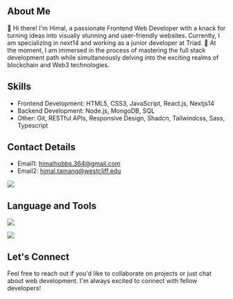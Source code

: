 ## About Me
👋 Hi there! I'm Himal, a passionate Frontend Web Developer with a knack for turning ideas into visually stunning and user-friendly websites. Currently, I am specializing in next14 and working as a junior developer at Triad.
🌱 At the moment, I am immersed in the process of mastering the full stack development path while simultaneously delving into the exciting realms of blockchain and Web3 technologies.

## Skills  
  - Frontend Development: HTML5, CSS3, JavaScript, React.js, Nextjs14
  - Backend Development: Node.js, MongoDB, SQL
  - Other: Git, RESTful APIs, Responsive Design, Shadcn, Tailwindcss, Sass, Typescript

## Contact Details
  - Email1: himalhobbs.364@gmail.com
  - Email2: himal.tamang@westcliff.edu
    
<a href="https://www.linkedin.com/in/himaljrtamang/" target="_blank">
   <img src="https://img.shields.io/badge/LinkedIn-0077B5?style=for-the-badge&logo=linkedin&logoColor=0e76a8&color=orangered">
</a>


## Language and Tools

<p align="start">
  <a href="https://skillicons.dev">
    <img src="https://skillicons.dev/icons?i=nextjs,typescript,react,html,javascript,github,c,nodejs,firebase,mongodb,tailwindcss,sass,css,figma,api" />
  </a>
</p>

<img align="center" src="https://github-readme-stats.vercel.app/api/top-langs/?username=devhimal&layout=compact&theme=tokyonight&langs_count=6" />


## Let's Connect
Feel free to reach out if you'd like to collaborate on projects or just chat about web development. I'm always excited to connect with fellow developers!

<!--
Here are some ideas to get you started:

- 🔭 I’m currently working on ...
- 🌱 I’m currently learning ...
- 👯 I’m looking to collaborate on ...
- 🤔 I’m looking for help with ...
- 💬 Ask me about ...
- 📫 How to reach me: ...
- 😄 Pronouns: ...  
- ⚡ Fun fact: ...
-->

